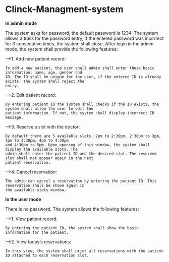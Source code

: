 # Clinck-Managment-system
******In admin mode******

The system asks for password, the default password is 1234. The system allows 3 trails for the password
entry, if the entered password was incorrect for 3 consecutive times, the system shall close. After login
in the admin mode, the system shall provide the following features:

-->1. Add new patient record:

    To add a new patient, the user shall admin shall enter these basic information: name, age, gender and
    ID. The ID shall be unique for the user, if the entered ID is already exists, the system shall reject the
    entry.

-->2. Edit patient record:

    By entering patient ID the system shall checks if the ID exists, the system shall allow the user to edit the
    patient information. If not, the system shall display incorrect ID message.

-->3. Reserve a slot with the doctor:

    By default there are 5 available slots, 2pm to 2:30pm, 2:30pm to 3pm, 3pm to 3:30pm, 4pm to 4:30pm
    and 4:30pm to 5pm. Upon opening of this window, the system shall display the available slots. The
    admin shall enter the patient ID and the desired slot. The reserved slot shall not appear again in the next
    patient reservation.

-->4. Cancel reservation:

    The admin can cancel a reservation by entering the patient ID. This reservation shall be shown again in
    the available slots window.

******In the user mode******

There is no password. The system allows the following features:

-->1. View patient record:

    By entering the patient ID, the system shall show the basic information for the patient.

-->2. View today’s reservations:

    In this view, the system shall print all reservations with the patient ID attached to each reservation slot.
